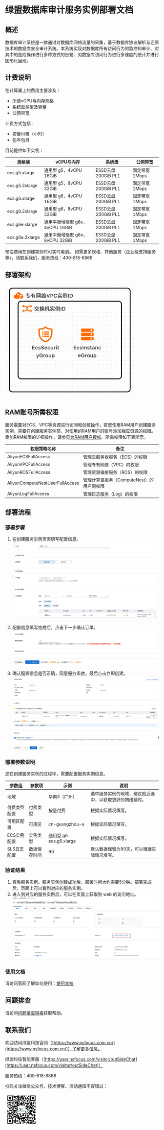 # 绿盟数据库审计服务实例部署文档

## 概述

数据库审计系统是一款通过对数据库网络流量的采集，基于数据库协议解析与还原技术的数据库安全审计系统。本系统实现对数据库所有访问行为的监控和审计、对其中的危险操作进行多种方式的告警、对数据库访问行为进行多维度的统计并进行图形化展现。

## 计费说明

在计算巢上的费用主要涉及：

- 所选vCPU与内存规格
- 系统盘类型及容量
- 公网带宽

计费方式包括：

- 按量付费（小时）
- 包年包月

目前提供如下实例：

| 规格族 | vCPU与内存 | 系统盘 | 公网带宽 |
| --- | --- | --- | --- |
| ecs.g5.xlarge | 	通用型 g5，4vCPU 16GiB | ESSD云盘 200GiB PL1 | 固定带宽1Mbps |
| ecs.g5.2xlarge | 	通用型 g5，8vCPU 32GiB | ESSD云盘 200GiB PL1 | 固定带宽1Mbps |
| ecs.g6.xlarge | 	通用型 g6，4vCPU 16GiB | ESSD云盘 200GiB PL1 | 固定带宽1Mbps |
| ecs.g6.2xlarge | 	通用型 g6，8vCPU 32GiB | ESSD云盘 200GiB PL1 | 固定带宽1Mbps |
| ecs.g6e.xlarge | 	通用平衡增强型 g6e，4vCPU 16GiB | ESSD云盘 200GiB PL1 | 固定带宽1Mbps |
| ecs.g6e.2xlarge | 通用平衡增强型 g6e，8vCPU 32GiB | ESSD云盘 200GiB PL1 | 固定带宽1Mbps |

预估费用在创建实例时可实时看到。
如需更多规格、其他服务（企业级支持服务等），请联系我们，服务热线：400-818-6868


## 部署架构

![架构图](images/deploy_architecture.jpg)

## RAM账号所需权限

服务需要对ECS、VPC等资源进行访问和创建操作，若您使用RAM用户创建服务实例，需要在创建服务实例前，对使用的RAM用户的账号添加相应资源的权限。添加RAM权限的详细操作，请参见[为RAM用户授权](https://help.aliyun.com/document_detail/121945.html)。所需权限如下表所示。


| 权限策略名称 | 备注 |
| --- | --- |
| AliyunECSFullAccess | 管理云服务器服务（ECS）的权限 |
| AliyunVPCFullAccess | 管理专有网络（VPC）的权限 |
| AliyunROSFullAccess | 管理资源编排服务（ROS）的权限 |
| AliyunComputeNestUserFullAccess | 管理计算巢服务（ComputeNest）的用户侧权限 |
| AliyunLogFullAccess | 管理日志服务（Log）的权限 |


## 部署流程

### 部署步骤

1. 在创建服务实例页面填写配置信息。
![输入必填项](images/deploy_step_1.jpg)

2. 配置信息填写完成后，点击下一步确认订单。
![输入必填项](images/deploy_step_2.jpg)

3. 确认配置信息是否正确，同意服务条款，最后点击立即创建。
![输入必填项](images/deploy_step_3.jpg)

### 部署参数说明

您在创建服务实例的过程中，需要配置服务实例信息。

| 参数组 | 参数项 | 示例 | 说明 |
| --- | --- | --- | --- |
| 地域 |  | 华南3（广州） | 选中服务实例的地域，建议就近选中，以获取更好的网络延时。 |
| 付费类型配置 | 付费类型 | 按量付费 | 根据实际情况填写。 |
| 可用区配置 | 可用区 | cn-guangzhou-a | 根据实际情况填写。 |
| ECS实例配置 | 实例类型 | 通用型 g6 ecs.g6.xlarge | 根据实际情况填写。 |
| SLS日志配置 | 数据保存时间 | 90 | 默认数据保留为90天，可以根据实际情况填写。 |


### 验证结果

1. 查看服务实例。服务实例创建成功后，部署时间大约需要5分钟。部署完成后，页面上可以看到对应的服务实例。 
2. 进入到对应的服务实例后，可以在页面上获取到 web 的访问地址。
![web访问地址](images/web_visit_url.jpg)

### 使用文档

请访问官网了解如何使用：[使用文档](https://www.nsfocus.com.cn/)

## 问题排查

请访问[问题排查链接](https://www.aliyun.com)获取帮助。

## 联系我们

欢迎访问绿盟科技官网（[https://www.nsfocus.com.cn/](https://www.nsfocus.com.cn/)）了解更多信息。

绿盟科技智能客服（[https://user.nsfocus.com/visitor/outSideChat](https://user.nsfocus.com/visitor/outSideChat)）

服务热线：400-818-6868

扫码关注微信公众号，技术博客、活动通知不容错过：

![微信公众号](images/wx.png)
